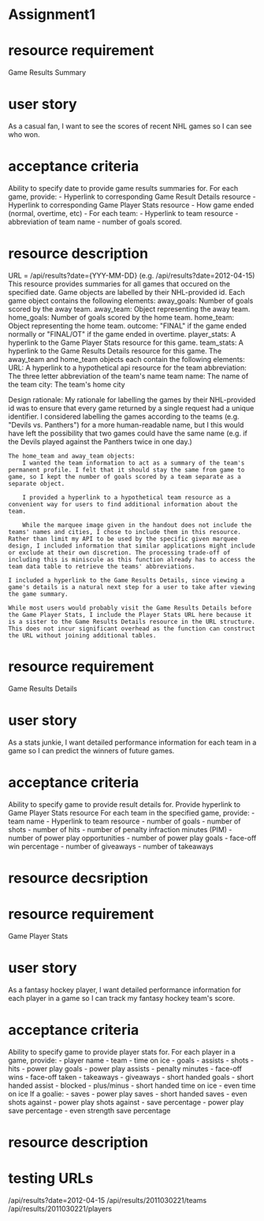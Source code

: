 # Assignment1

# resource requirement
Game Results Summary
# user story
As a casual fan, I want to see the scores of recent NHL games so I can see who won.
# acceptance criteria
Ability to specify date to provide game results summaries for.
For each game, provide:
    - Hyperlink to corresponding Game Result Details resource
    - Hyperlink to corresponding Game Player Stats resource
    - How game ended (normal, overtime, etc)
    - For each team:
        - Hyperlink to team resource
        - abbreviation of team name 
        - number of goals scored.
# resource description
URL = /api/results?date={YYY-MM-DD} (e.g. /api/results?date=2012-04-15)
This resource provides summaries for all games that occured on the specified date. Game objects are labelled by their NHL-provided id. Each game object contains the following elements:
    away_goals: Number of goals scored by the away team.
    away_team: Object representing the away team.
    home_goals: Number of goals scored by the home team.
    home_team: Object representing the home team.
    outcome: "FINAL" if the game ended normally or "FINAL/OT" if the game ended in overtime.
    player_stats: A hyperlink to the Game Player Stats resource for this game.
    team_stats: A hyperlink to the Game Results Details resource for this game.
The away_team and home_team objects each contain the following elements:
    URL: A hyperlink to a hypothetical api resource for the team
    abbreviation: The three letter abbreviation of the team's name
    team name: The name of the team
    city: The team's home city

Design rationale:
    My rationale for labelling the games by their NHL-provided id was to ensure that every game returned by a single request had a unique identifier. I considered labelling the games according to the teams (e.g. "Devils vs. Panthers") for a more human-readable name, but I this would have left the possibility that two games could have the same name (e.g. if the Devils played against the Panthers twice in one day.)

    The home_team and away_team objects:
        I wanted the team information to act as a summary of the team's permanent profile. I felt that it should stay the same from game to game, so I kept the number of goals scored by a team separate as a separate object.

        I provided a hyperlink to a hypothetical team resource as a convenient way for users to find additional information about the team.

        While the marquee image given in the handout does not include the teams' names and cities, I chose to include them in this resource. Rather than limit my API to be used by the specific given marquee design, I included information that similar applications might include or exclude at their own discretion. The processing trade-off of including this is miniscule as this function already has to access the team data table to retrieve the teams' abbreviations.

    I included a hyperlink to the Game Results Details, since viewing a game's details is a natural next step for a user to take after viewing the game summary.
    
    While most users would probably visit the Game Results Details before the Game Player Stats, I include the Player Stats URL here because it is a sister to the Game Results Details resource in the URL structure. This does not incur significant overhead as the function can construct the URL without joining additional tables.
    



# resource requirement
Game Results Details
# user story
As a stats junkie, I want detailed performance information for each team in a game so I can predict the winners of future games.
# acceptance criteria
Ability to specify game to provide result details for.
Provide hyperlink to Game Player Stats resource
For each team in the specified game, provide:
    - team name
    - Hyperlink to team resource
    - number of goals
    - number of shots
    - number of hits
    - number of penalty infraction minutes (PIM)
    - number of power play opportunities
    - number of power play goals
    - face-off win percentage
    - number of giveaways
    - number of takeaways
# resource decsription


# resource requirement
Game Player Stats
# user story
As a fantasy hockey player, I want detailed performance information for each player in a game so I can track my fantasy hockey team's score.
# acceptance criteria
Ability to specify game to provide player stats for.
For each player in a game, provide:
    - player name
    - team
    - time on ice
    - goals
    - assists
    - shots
    - hits
    - power play goals
    - power play assists
    - penalty minutes
    - face-off wins
    - face-off taken
    - takeaways
    - giveaways
    - short handed goals
    - short handed assist
    - blocked
    - plus/minus
    - short handed time on ice
    - even time on ice
    If a goalie:
        - saves
        - power play saves
        - short handed saves
        - even shots against
        - power play shots against
        - save percentage
        - power play save percentage
        - even strength save percentage
# resource description

# testing URLs
/api/results?date=2012-04-15
/api/results/2011030221/teams
/api/results/2011030221/players
